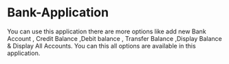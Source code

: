 # Bank-Application
You can use this application there are more options like add new Bank Account , Credit Balance ,Debit balance , Transfer Balance ,Display Balance &amp; Display All Accounts. You can this all options are available in this application.
